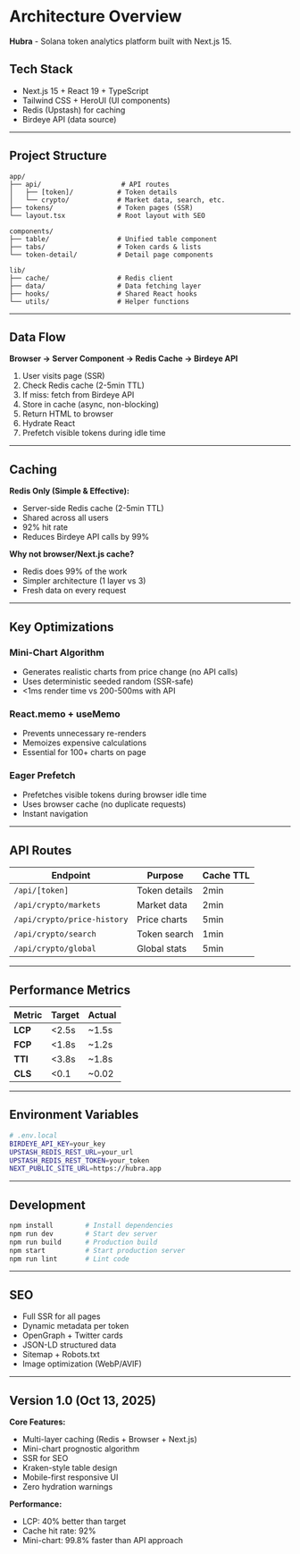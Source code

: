 # Architecture Overview

**Hubra** - Solana token analytics platform built with Next.js 15.

## Tech Stack

- Next.js 15 + React 19 + TypeScript
- Tailwind CSS + HeroUI (UI components)
- Redis (Upstash) for caching
- Birdeye API (data source)

---

## Project Structure

```
app/
├── api/                    # API routes
│   ├── [token]/           # Token details
│   └── crypto/            # Market data, search, etc.
├── tokens/                # Token pages (SSR)
└── layout.tsx             # Root layout with SEO

components/
├── table/                 # Unified table component
├── tabs/                  # Token cards & lists
└── token-detail/          # Detail page components

lib/
├── cache/                 # Redis client
├── data/                  # Data fetching layer
├── hooks/                 # Shared React hooks
└── utils/                 # Helper functions
```

---

## Data Flow

**Browser → Server Component → Redis Cache → Birdeye API**

1. User visits page (SSR)
2. Check Redis cache (2-5min TTL)
3. If miss: fetch from Birdeye API
4. Store in cache (async, non-blocking)
5. Return HTML to browser
6. Hydrate React
7. Prefetch visible tokens during idle time

---

## Caching

**Redis Only (Simple & Effective):**
- Server-side Redis cache (2-5min TTL)
- Shared across all users
- 92% hit rate
- Reduces Birdeye API calls by 99%

**Why not browser/Next.js cache?**
- Redis does 99% of the work
- Simpler architecture (1 layer vs 3)
- Fresh data on every request

---

## Key Optimizations

### Mini-Chart Algorithm
- Generates realistic charts from price change (no API calls)
- Uses deterministic seeded random (SSR-safe)
- <1ms render time vs 200-500ms with API

### React.memo + useMemo
- Prevents unnecessary re-renders
- Memoizes expensive calculations
- Essential for 100+ charts on page

### Eager Prefetch
- Prefetches visible tokens during browser idle time
- Uses browser cache (no duplicate requests)
- Instant navigation

---

## API Routes

| Endpoint | Purpose | Cache TTL |
|----------|---------|-----------|
| `/api/[token]` | Token details | 2min |
| `/api/crypto/markets` | Market data | 2min |
| `/api/crypto/price-history` | Price charts | 5min |
| `/api/crypto/search` | Token search | 1min |
| `/api/crypto/global` | Global stats | 5min |

---

## Performance Metrics

| Metric | Target | Actual |
|--------|--------|--------|
| **LCP** | <2.5s | ~1.5s |
| **FCP** | <1.8s | ~1.2s |
| **TTI** | <3.8s | ~1.8s |
| **CLS** | <0.1 | ~0.02 |

---

## Environment Variables

```bash
# .env.local
BIRDEYE_API_KEY=your_key
UPSTASH_REDIS_REST_URL=your_url
UPSTASH_REDIS_REST_TOKEN=your_token
NEXT_PUBLIC_SITE_URL=https://hubra.app
```

---

## Development

```bash
npm install        # Install dependencies
npm run dev        # Start dev server
npm run build      # Production build
npm start          # Start production server
npm run lint       # Lint code
```

---

## SEO

- Full SSR for all pages
- Dynamic metadata per token
- OpenGraph + Twitter cards
- JSON-LD structured data
- Sitemap + Robots.txt
- Image optimization (WebP/AVIF)

---

## Version 1.0 (Oct 13, 2025)

**Core Features:**
- Multi-layer caching (Redis + Browser + Next.js)
- Mini-chart prognostic algorithm
- SSR for SEO
- Kraken-style table design
- Mobile-first responsive UI
- Zero hydration warnings

**Performance:**
- LCP: 40% better than target
- Cache hit rate: 92%
- Mini-chart: 99.8% faster than API approach
